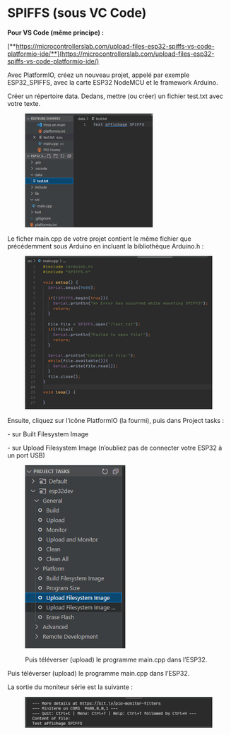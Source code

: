 # SPIFFS (sous VC Code)

**Pour VS Code (même principe) :**

[**https://microcontrollerslab.com/upload-files-esp32-spiffs-vs-code-platformio-ide/**](https://microcontrollerslab.com/upload-files-esp32-spiffs-vs-code-platformio-ide/)

Avec PlatformIO, créez un nouveau projet, appelé par exemple ESP32\_SPIFFS, avec la carte ESP32 NodeMCU et le framework Arduino.

Créer un répertoire data. Dedans, mettre (ou créer) un fichier test.txt avec votre texte.

<figure><img src="../.gitbook/assets/image (3).png" alt=""><figcaption></figcaption></figure>

Le ficher main.cpp de votre projet contient le même fichier que précédemment sous Arduino en incluant la bibliothèque Arduino.h :

<figure><img src="../.gitbook/assets/image (8).png" alt=""><figcaption></figcaption></figure>

Ensuite, cliquez sur l’icône PlatformIO (la fourmi), puis dans Project tasks :

\-        sur Built Filesystem Image

\-        sur Upload Filesystem Image (n’oubliez pas de connecter votre ESP32 à un port USB)

<figure><img src="../.gitbook/assets/image (5) (1).png" alt=""><figcaption><p>Puis téléverser (upload) le programme main.cpp dans l’ESP32.</p></figcaption></figure>

Puis téléverser (upload) le programme main.cpp dans l’ESP32.

La sortie du moniteur série est la suivante :

<figure><img src="../.gitbook/assets/image (4) (2).png" alt=""><figcaption></figcaption></figure>
